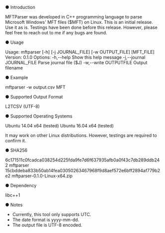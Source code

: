 ● Introduction

MFTParser was developed in C++ programming language to parse Microsoft Windows' MFT files ($MFT) on Linux. This is an initial release. Use it as is. Testings have been done before this release. However, please feel free to reach out to me if any bugs are found.

● Usage

Usage: mftparser [-h] [-j JOURNAL_FILE] [-w OUTPUT_FILE] [MFT_FILE]
Version: 0.1.0
Options:
	-h,--help			Show this help message
	-j,--journal JOURNAL_FILE	Parse journal file ($J)
	-w,--write OUTPUTFILE		Output filename

● Example

mftparser -w output.csv MFT

● Supported Output Format

L2TCSV (UTF-8)

● Supported Operating Systems

Ubuntu 14.04 x64 (tested)
Ubuntu 16.04 x64 (tested)

It may work on other Linux distributions. However, testings are required to confirm it.

● SHA256

6c171511c0fcadca038254d225fda9fe7d6f637935afb0a0f43c7db289ddb242  mftparser
15cbddeba833b50ab14fea03050263467968f9d8aef572e6bff2894af779b2e2  mftparser-0.1.0-Linux-x64.zip

● Dependency

libc++1

● Notes

- Currently, this tool only supports UTC.
- The date format is yyyy-mm-dd.
- The output file is UTF-8 encoded. 
    

